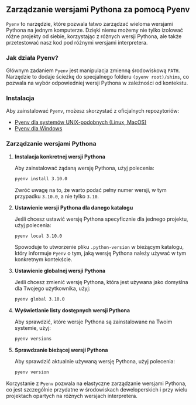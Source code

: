 ## Zarządzanie wersjami Pythona za pomocą Pyenv

`Pyenv` to narzędzie, które pozwala łatwo zarządzać wieloma wersjami Pythona na jednym komputerze. Dzięki niemu możemy nie tylko izolować różne projekty od siebie, korzystając z różnych wersji Pythona, ale także przetestować nasz kod pod różnymi wersjami interpretera.

### Jak działa Pyenv?

Głównym zadaniem `Pyenv` jest manipulacja zmienną środowiskową `PATH`. Narzędzie to dodaje ścieżkę do specjalnego folderu `(pyenv root)/shims`, co pozwala na wybór odpowiedniej wersji Pythona w zależności od kontekstu.

### Instalacja

Aby zainstalować `Pyenv`, możesz skorzystać z oficjalnych repozytoriów:

* [Pyenv dla systemów UNIX-podobnych (Linux, MacOS)](https://github.com/pyenv/pyenv)
* [Pyenv dla Windows](https://github.com/pyenv-win/pyenv-win)

### Zarządzanie wersjami Pythona

1. **Instalacja konkretnej wersji Pythona**

    Aby zainstalować żądaną wersję Pythona, użyj polecenia:

    ```bash
    pyenv install 3.10.0
    ```

    Zwróć uwagę na to, że warto podać pełny numer wersji, w tym przypadku `3.10.0`, a nie tylko `3.10`.

2. **Ustawienie wersji Pythona dla danego katalogu**

    Jeśli chcesz ustawić wersję Pythona specyficznie dla jednego projektu, użyj polecenia:

    ```bash
    pyenv local 3.10.0
    ```

    Spowoduje to utworzenie pliku `.python-version` w bieżącym katalogu, który informuje `Pyenv` o tym, jaką wersję Pythona należy używać w tym konkretnym kontekście.

3. **Ustawienie globalnej wersji Pythona**

    Jeśli chcesz zmienić wersję Pythona, która jest używana jako domyślna dla Twojego użytkownika, użyj:

    ```bash
    pyenv global 3.10.0
    ```

4. **Wyświetlanie listy dostępnych wersji Pythona**

    Aby sprawdzić, które wersje Pythona są zainstalowane na Twoim systemie, użyj:

    ```bash
    pyenv versions
    ```

5. **Sprawdzanie bieżącej wersji Pythona**

    Aby sprawdzić aktualnie używaną wersję Pythona, użyj polecenia:

    ```bash
    pyenv version
    ```

Korzystanie z `Pyenv` pozwala na elastyczne zarządzanie wersjami Pythona, co jest szczególnie przydatne w środowiskach deweloperskich i przy wielu projektach opartych na różnych wersjach interpretera.
